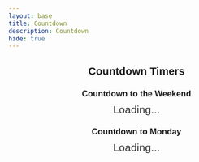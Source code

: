 ```yaml
---
layout: base
title: Countdown
description: Countdown
hide: true
---
```


<div id="countdown-container">
    <h2>Countdown Timers</h2>
    <div>
        <h3>Countdown to the Weekend</h3>
        <p id="weekend-countdown">Loading...</p>
    </div>
    <div>
        <h3>Countdown to Monday</h3>
        <p id="monday-countdown">Loading...</p>
    </div>
</div>

<style>
    #countdown-container {
        text-align: center;
        margin-top: 20px;
        font-family: Arial, sans-serif;
    }

    #countdown-container h3 {
        margin-bottom: 10px;
    }

    #weekend-countdown, #monday-countdown {
        font-size: 1.5em;
        color: #333;
        margin-top: 5px;
    }
</style>

<script>
  async function fetchCountdown(endpoint, elementId) {
      try {
          // Fetch countdown data from the API
          const response = await fetch(`http://127.0.0.1:8887/api/${endpoint}`);
          if (!response.ok) {
              throw new Error(`Failed to fetch ${endpoint} countdown data.`);
          }

          const data = await response.json();

          // Update the respective countdown timer
          const countdownElement = document.getElementById(elementId);
          countdownElement.textContent = `${data.days} days, ${data.hours} hours, ${data.minutes} minutes, and ${data.seconds} seconds`;
      } catch (error) {
          console.error(`Error fetching ${endpoint} countdown:`, error);
          const countdownElement = document.getElementById(elementId);
          countdownElement.textContent = `Unable to fetch ${endpoint} countdown data.`;
      }
  }

  // Update both countdowns every second
  setInterval(() => {
      fetchCountdown('countdown', 'weekend-countdown'); // For the weekend
      fetchCountdown('countdown-monday', 'monday-countdown'); // For Monday
  }, 1000);

  // Initial fetch for both countdowns
  fetchCountdown('countdown', 'weekend-countdown'); // For the weekend
  fetchCountdown('countdown-monday', 'monday-countdown'); // For Monday
</script>
